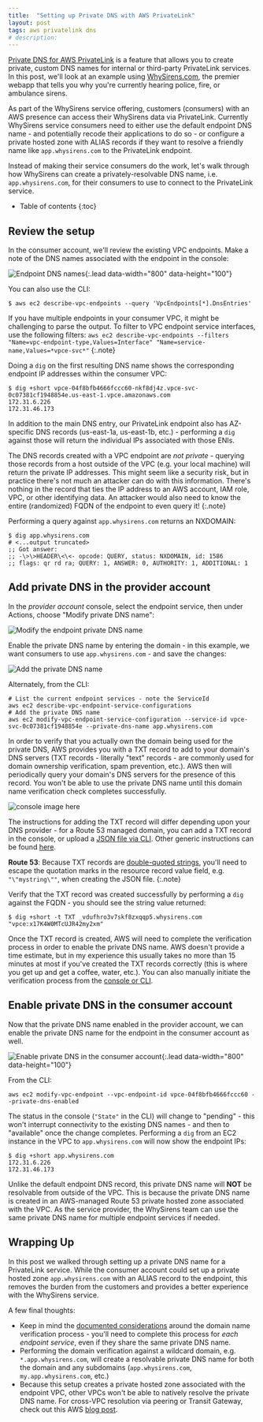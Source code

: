 ```yaml
---
title:  "Setting up Private DNS with AWS PrivateLink"
layout: post
tags: aws privatelink dns
# description:
---
```

[Private DNS for AWS PrivateLink][1] is a feature that allows you to create private, custom DNS names for internal or third-party PrivateLink services. In this post, we'll look at an example using [WhySirens.com][2], the premier webapp that tells you why you're currently hearing police, fire, or ambulance sirens.

As part of the WhySirens service offering, customers (consumers) with an AWS presence can access their WhySirens data via PrivateLink. Currently WhySirens service consumers need to either use the default endpoint DNS name - and potentially recode their applications to do so - or configure a private hosted zone with ALIAS records if they want to resolve a friendly name like `app.whysirens.com` to the PrivateLink endpoint.

Instead of making their service consumers do the work, let's walk through how WhySirens can create a privately-resolvable DNS name, i.e. `app.whysirens.com`, for their consumers to use to connect to the PrivateLink service.

* Table of contents
{:toc}

## Review the setup
In the consumer account, we'll review the existing VPC endpoints. Make a note of the DNS names associated with the endpoint in the console:

![Endpoint DNS names](/assets/img/blog/2021-07-24-pldns-review.png){:.lead data-width="800" data-height="100"}

You can also use the CLI:

~~~ shell
$ aws ec2 describe-vpc-endpoints --query 'VpcEndpoints[*].DnsEntries'
~~~

If you have multiple endpoints in your consumer VPC, it might be challenging to parse the output. To filter to VPC endpoint service interfaces, use the following filters: `aws ec2 describe-vpc-endpoints --filters "Name=vpc-endpoint-type,Values=Interface" "Name=service-name,Values=*vpce-svc*"`
{:.note}

Doing a `dig` on the first resulting DNS name shows the corresponding endpoint IP addresses within the consumer VPC:

~~~ shell
$ dig +short vpce-04f8bfb4666fccc60-nkf8dj4z.vpce-svc-0c07381cf1948854e.us-east-1.vpce.amazonaws.com
172.31.6.226
172.31.46.173
~~~

In addition to the main DNS entry, our PrivateLink endpoint also has AZ-specific DNS records (us-east-1a, us-east-1b, etc.) - performing a `dig` against those will return the individual IPs associated with those ENIs.

The DNS records created with a VPC endpoint are *not private* - querying those records from a host outside of the VPC (e.g. your local machine) will return the private IP addresses. This might seem like a security risk, but in practice there's not much an attacker can do with this information. There's nothing in the record that ties the IP address to an AWS account, IAM role, VPC, or other identifying data. An attacker would also need to know the entire (randomized) FQDN of the endpoint to even query it!
{:.note}

Performing a query against `app.whysirens.com` returns an NXDOMAIN:

~~~ shell
$ dig app.whysirens.com
# <...output truncated>
;; Got answer:
;; -\>\>HEADER\<\<- opcode: QUERY, status: NXDOMAIN, id: 1586
;; flags: qr rd ra; QUERY: 1, ANSWER: 0, AUTHORITY: 1, ADDITIONAL: 1
~~~

## Add private DNS in the provider account
In the *provider account* console, select the endpoint service, then under Actions, choose "Modify private DNS name":

![Modify the endpoint private DNS name](/assets/img/blog/2021-07-24-pldns-provider-enable.png)

Enable the private DNS name by entering the domain - in this example, we want consumers to use `app.whysirens.com` - and save the changes:

![Add the private DNS name](/assets/img/blog/2021-07-24-pldns-provider-add.png)

Alternately, from the CLI:
~~~ shell
# List the current endpoint services - note the ServiceId
aws ec2 describe-vpc-endpoint-service-configurations
# Add the private DNS name
aws ec2 modify-vpc-endpoint-service-configuration --service-id vpce-svc-0c07381cf1948854e --private-dns-name app.whysirens.com
~~~

In order to verify that you actually own the domain being used for the private DNS, AWS provides you with a TXT  record to add to your domain's DNS servers (TXT records - literally "text" records - are commonly used for domain ownership verification, spam prevention, etc.). AWS then will periodically query your domain's DNS servers for the presence of this record. You won't be able to use the private DNS name until this domain name verification check completes successfully.

![console image here](/assets/img/blog/2021-07-24-pldns-provider-verify.png)

The instructions for adding the TXT record will differ depending upon your DNS provider - for a Route 53 managed domain, you can add a TXT record in the console, or upload a [JSON file via CLI][8]. Other generic instructions can be found [here][7].

**Route 53**: Because TXT records are [double-quoted strings][4], you'll need to escape the quotation marks in the resource record value field, e.g. `"\"mystring\""`, when creating the JSON file.
{:.note}

Verify that the TXT record was created successfully by performing a `dig` against the FQDN - you should see the string value returned:

~~~ shell
$ dig +short -t TXT _vdufhro3v7skf8zxqqp5.whysirens.com
"vpce:x17K4W0MTcUJR42my2xm"
~~~

Once the TXT record is created, AWS will need to complete the verification process in order to enable the private DNS name. AWS doesn't provide a time estimate, but in my experience this usually takes no more than 15 minutes at most if you've created the TXT records correctly (this is where you get up and get a coffee, water, etc.). You can also manually initiate the verification process from the [console or CLI][3].

## Enable private DNS in the consumer account
Now that the private DNS name enabled in the provider account, we can enable the private DNS name for the endpoint in the consumer account as well.

![Enable private DNS in the consumer account](/assets/img/blog/2021-07-24-pldns-enable-consumer.png){:.lead data-width="800" data-height="100"}

From the CLI:
~~~ shell
aws ec2 modify-vpc-endpoint --vpc-endpoint-id vpce-04f8bfb4666fccc60 --private-dns-enabled
~~~

The status in the console (`"State"` in the CLI) will change to "pending" - this won't interrupt connectivity to the existing DNS names - and then to "available" once the change completes. Performing a `dig` from an EC2 instance in the VPC to `app.whysirens.com` will now show the endpoint IPs:

~~~ shell
$ dig +short app.whysirens.com
172.31.6.226
172.31.46.173
~~~

Unlike the default endpoint DNS record, this private DNS name will **NOT** be resolvable from outside of the VPC. This is because the private DNS name is created in an AWS-managed Route 53 private hosted zone associated with the VPC. As the service provider, the WhySirens team can use the same private DNS name for multiple endpoint services if needed.

## Wrapping Up
In this post we walked through setting up a private DNS name for a PrivateLink service. While the consumer account could set up a private hosted zone `app.whysirens.com` with an ALIAS record to the endpoint, this removes the burden from the customers and provides a better experience with the WhySirens service.

A few final thoughts:

- Keep in mind the [documented considerations][6] around the domain name verification process - you'll need to complete this process for *each endpoint service*, even if they share the same private DNS name.
- Performing the domain verification against a wildcard domain, e.g. `*.app.whysirens.com`, will create a resolvable private DNS name for both the domain and any subdomains (`app.whysirens.com`, `my.app.whysirens.com`, etc.)
- Because this setup creates a private hosted zone associated with the endpoint VPC, other VPCs won't be able to natively resolve the private DNS name. For cross-VPC resolution via peering or Transit Gateway, check out this AWS [blog post][5].


[1]: https://aws.amazon.com/about-aws/whats-new/2020/01/aws-privatelink-supports-private-dns-names-internal-3rd-party-services/
[2]: http://whysirens.com
[3]: https://docs.aws.amazon.com/vpc/latest/privatelink/verify-vpc-endpoint-service-dns-name.html
[4]: https://datatracker.ietf.org/doc/html/rfc1464
[5]: https://aws.amazon.com/blogs/networking-and-content-delivery/integrating-aws-transit-gateway-with-aws-privatelink-and-amazon-route-53-resolver/
[6]: https://docs.aws.amazon.com/vpc/latest/privatelink/verify-domains.html#considerations
[7]: https://docs.aws.amazon.com/vpc/latest/privatelink/dns-txt-records.html#generic-procedures-for-other-dns-----------------providers
[8]: https://aws.amazon.com/premiumsupport/knowledge-center/simple-resource-record-route53-cli/

